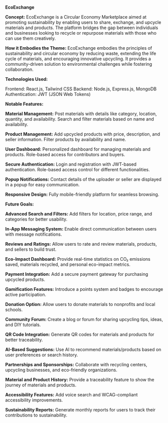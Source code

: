 
**EcoExchange**

**Concept:**
EcoExchange is a Circular Economy Marketplace aimed at promoting sustainability by enabling users to share, exchange, and upcycle materials and products. The platform bridges the gap between individuals and businesses looking to recycle or repurpose materials with those who can use them creatively.

**How it Embodies the Theme:**
EcoExchange embodies the principles of sustainability and circular economy by reducing waste, extending the life cycle of materials, and encouraging innovative upcycling. It provides a community-driven solution to environmental challenges while fostering collaboration.

**Technologies Used:**

Frontend: React.js, Tailwind CSS
Backend: Node.js, Express.js, MongoDB
Authentication: JWT (JSON Web Tokens)

**Notable Features:**

**Material Management:**
Post materials with details like category, location, quantity, and availability.
Search and filter materials based on name and availability.

**Product Management:**
Add upcycled products with price, description, and seller information.
Filter products by availability and name.

**User Dashboard:**
Personalized dashboard for managing materials and products.
Role-based access for contributors and buyers.

**Secure Authentication:**
Login and registration with JWT-based authentication.
Role-based access control for different functionalities.

**Popup Notifications:**
Contact details of the uploader or seller are displayed in a popup for easy communication.

**Responsive Design:**
Fully mobile-friendly platform for seamless browsing.


**Future Goals:**

**Advanced Search and Filters:**
Add filters for location, price range, and categories for better usability.

**In-App Messaging System:**
Enable direct communication between users with message notifications.

**Reviews and Ratings:**
Allow users to rate and review materials, products, and sellers to build trust.

**Eco-Impact Dashboard:**
Provide real-time statistics on CO₂ emissions saved, materials recycled, and personal eco-impact metrics.

**Payment Integration:**
Add a secure payment gateway for purchasing upcycled products.

**Gamification Features:**
Introduce a points system and badges to encourage active participation.

**Donation Option:**
Allow users to donate materials to nonprofits and local schools.

**Community Forum:**
Create a blog or forum for sharing upcycling tips, ideas, and DIY tutorials.

**QR Code Integration:**
Generate QR codes for materials and products for better traceability.

**AI-Based Suggestions:**
Use AI to recommend materials/products based on user preferences or search history.

**Partnerships and Sponsorships:**
Collaborate with recycling centers, upcycling businesses, and eco-friendly organizations.

**Material and Product History:**
Provide a traceability feature to show the journey of materials and products.

**Accessibility Features:**
Add voice search and WCAG-compliant accessibility improvements.

**Sustainability Reports:**
Generate monthly reports for users to track their contributions to sustainability.

